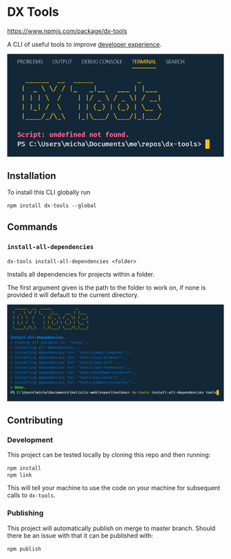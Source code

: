 # DX Tools
https://www.npmjs.com/package/dx-tools

A CLI of useful tools to improve [developer experience](https://hackernoon.com/developer-experience-dx-devs-are-people-too-6590d6577afe).

![dx-tools preview](./images/preview.png)

## Installation
To install this CLI globally run
```
npm install dx-tools --global
```

## Commands

### `install-all-dependencies`
```
dx-tools install-all-dependencies <folder>
```
Installs all dependencies for projects within a folder.

The first argument given is the path to the folder to work on, if none is provided it will default to the current directory.

![install-all-dependencies preview](./images/install-all-dependencies.png)

## Contributing

### Development
This project can be tested locally by cloning this repo and then running:
```
npm install
npm link
```
This will tell your machine to use the code on your machine for subsequent calls to `dx-tools`.


### Publishing
This project will automatically publish on merge to master branch. Should there be an issue with that it can be published with:
```
npm publish
```
